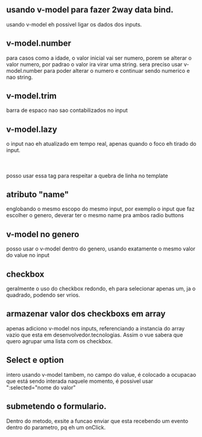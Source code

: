 ## usando v-model para fazer 2way data bind.

usando v-model eh possivel ligar os dados dos inputs.

## v-model.number

para casos como a idade, o valor inicial vai ser numero, porem se alterar o valor numero, por padrao o valor ira virar uma string. sera preciso usar v-model.number para poder alterar o numero e continuar
sendo numerico e nao string.

## v-model.trim

barra de espaco nao sao contabilizados no input

## v-model.lazy

o input nao eh atualizado em tempo real, apenas quando o foco eh tirado do input.

## <pre>

posso usar essa tag para respeitar a quebra de linha no template

## atributo "name" 

englobando o mesmo escopo do mesmo input, por exemplo o input que faz escolher o genero, deverar ter o mesmo name pra ambos radio buttons

## v-model no genero

posso usar o v-model dentro do genero, usando exatamente o mesmo valor do value no input

## checkbox

geralmente o uso do checkbox redondo, eh para selecionar apenas um, ja o quadrado, podendo ser vrios.


## armazenar valor dos checkboxs em array

apenas adiciono v-model nos inputs, referenciando a instancia do array vazio que esta em desenvolvedor.tecnologias. Assim o vue sabera que quero agrupar uma lista com os checkbox.


## Select e option

intero usando v-model tambem, no campo do value, é colocado a ocupacao que está sendo interada naquele momento, é possivel usar ":selected="nome do valor"

## submetendo o formulario.

Dentro do metodo, exsite a funcao enviar que esta recebendo um evento dentro do parametro, pq eh um onClick.


